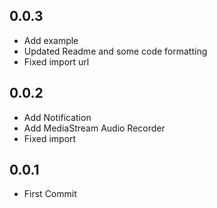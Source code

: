## 0.0.3
- Add example
- Updated Readme and some code formatting
- Fixed import url

## 0.0.2
- Add Notification
- Add MediaStream Audio Recorder
- Fixed import

## 0.0.1
- First Commit